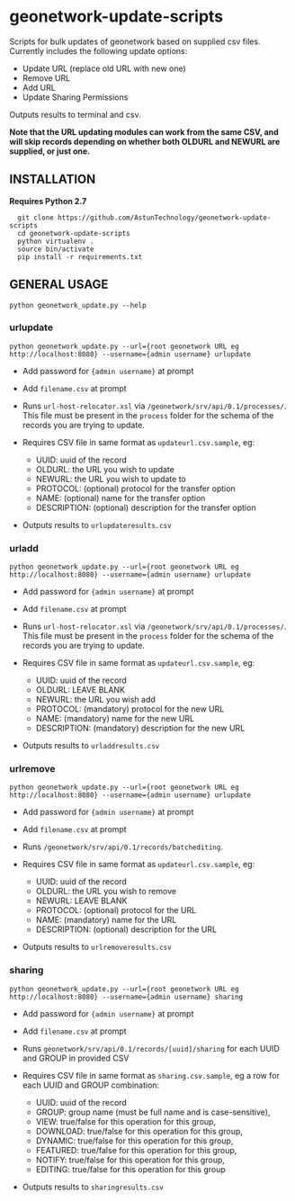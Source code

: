 # geonetwork-update-scripts

Scripts for bulk updates of geonetwork based on supplied csv files. Currently includes the following update options:

* Update URL (replace old URL with new one)
* Remove URL
* Add URL
* Update Sharing Permissions

Outputs results to terminal and csv.

**Note that the URL updating modules can work from the same CSV, and will skip records depending on whether both OLDURL and NEWURL are supplied, or just one.**

## INSTALLATION

**Requires Python 2.7**

```
  git clone https://github.com/AstunTechnology/geonetwork-update-scripts
  cd geonetwork-update-scripts
  python virtualenv .
  source bin/activate
  pip install -r requirements.txt
  ```

## GENERAL USAGE

`python geonetwork_update.py --help`

### urlupdate

`python geonetwork_update.py --url={root geonetwork URL eg http://localhost:8080} --username={admin username} urlupdate`
* Add password for `{admin username}` at prompt
* Add `filename.csv` at prompt

* Runs `url-host-relocator.xsl` via `/geonetwork/srv/api/0.1/processes/`. This file must be present in the `process` folder for the schema of the records you are trying to update.
* Requires CSV file in same format as `updateurl.csv.sample`, eg:
  * UUID: uuid of the record
  * OLDURL: the URL you wish to update
  * NEWURL: the URL you wish to update to
  * PROTOCOL: (optional) protocol for the transfer option
  * NAME: (optional) name for the transfer option
  * DESCRIPTION: (optional) description for the transfer option
* Outputs results to `urlupdateresults.csv`


### urladd
`python geonetwork_update.py --url={root geonetwork URL eg http://localhost:8080} --username={admin username} urlupdate`
* Add password for `{admin username}` at prompt
* Add `filename.csv` at prompt

* Runs `url-host-relocator.xsl` via `/geonetwork/srv/api/0.1/processes/`. This file must be present in the `process` folder for the schema of the records you are trying to update.
* Requires CSV file in same format as `updateurl.csv.sample`, eg:
  * UUID: uuid of the record
  * OLDURL: LEAVE BLANK
  * NEWURL: the URL you wish add
  * PROTOCOL: (mandatory) protocol for the new URL
  * NAME: (mandatory) name for the new URL
  * DESCRIPTION: (mandatory) description for the new URL
* Outputs results to `urladdresults.csv`

### urlremove

`python geonetwork_update.py --url={root geonetwork URL eg http://localhost:8080} --username={admin username} urlupdate`
* Add password for `{admin username}` at prompt
* Add `filename.csv` at prompt

* Runs `/geonetwork/srv/api/0.1/records/batchediting`.
* Requires CSV file in same format as `updateurl.csv.sample`, eg:
  * UUID: uuid of the record
  * OLDURL: the URL you wish to remove
  * NEWURL: LEAVE BLANK
  * PROTOCOL: (optional) protocol for the URL
  * NAME: (mandatory) name for the URL
  * DESCRIPTION: (optional) description for the URL
* Outputs results to `urlremoveresults.csv`

### sharing

`python geonetwork_update.py --url={root geonetwork URL eg http://localhost:8080} --username={admin username} sharing`
* Add password for `{admin username}` at prompt
* Add `filename.csv` at prompt

* Runs `geonetwork/srv/api/0.1/records/[uuid]/sharing` for each UUID and GROUP in provided CSV
* Requires CSV file in same format as `sharing.csv.sample`, eg a row for each UUID and GROUP combination:
  * UUID: uuid of the record
  * GROUP: group name (must be full name and is case-sensitive),
  * VIEW: true/false for this operation for this group,
  * DOWNLOAD: true/false for this operation for this group,
  * DYNAMIC: true/false for this operation for this group,
  * FEATURED: true/false for this operation for this group,
  * NOTIFY: true/false for this operation for this group,
  * EDITING: true/false for this operation for this group
* Outputs results to `sharingresults.csv`




